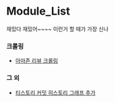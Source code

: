 # Module_List
 
재밌다 재밌어~~~~ 이런거 할 때가 가장 신나


### 크롤링
 - [아마존 리뷰 크롤링](https://github.com/l4279625/Module_List/blob/main/Crawling/Amazon_Review_Crawling.md)

### 그 외
- [티스토리 커밋 히스토리 그래프 추가](https://github.com/l4279625/Module_List/blob/main/ETC/Tistory-Commit-Graph.md)
